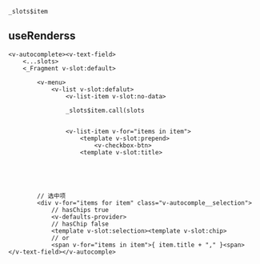 `_slots$item`


## useRenderss

	<v-autocomplete><v-text-field>
		<...slots>
		<_Fragment v-slot:default>

			<v-menu>
				<v-list v-slot:defalut>
					<v-list-item v-slot:no-data>

					_slots$item.call(slots


					<v-list-item v-for="items in item">
						<template v-slot:prepend>
							<v-checkbox-btn>
						<template v-slot:title>	





			// 选中项
			<div v-for="items for item" class="v-autocomple__selection">
				// hasChips true
				<v-defaults-provider>
				// hasChip false
				<template v-slot:selection><template v-slot:chip>
				// or
				<span v-for="items in item">{ item.title + "," }<span>
	</v-text-field></v-autocomple>
